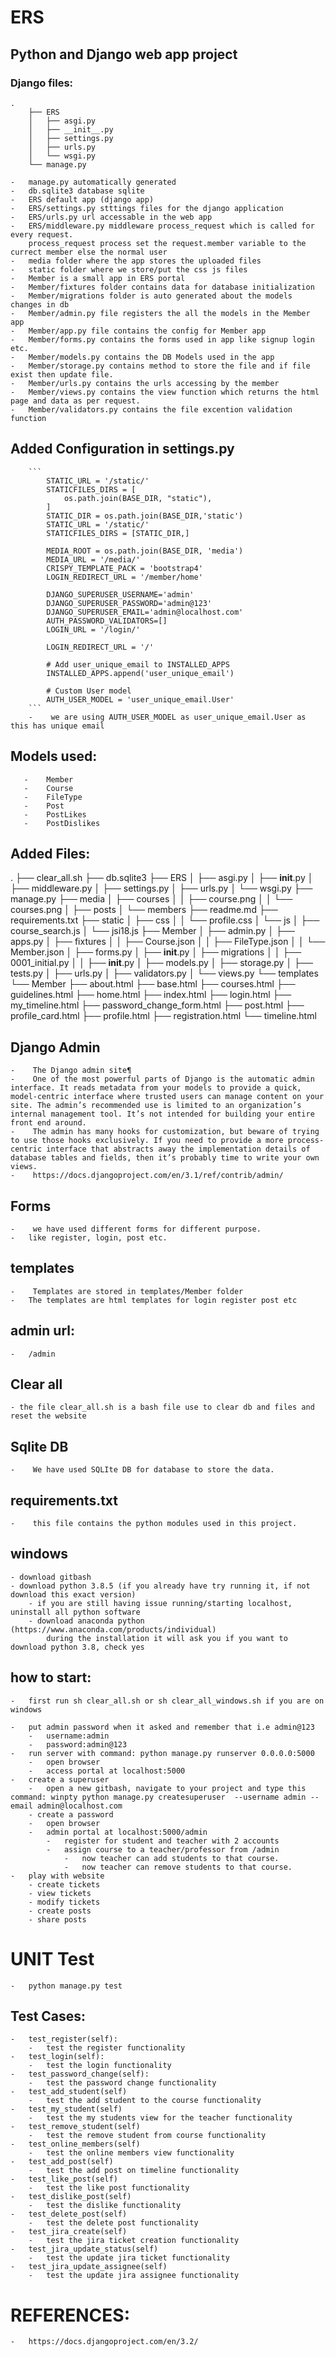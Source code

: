 # ERS
## Python and Django web app project
### Django files:
    .
        ├── ERS
        │   ├── asgi.py
        │   ├── __init__.py
        │   ├── settings.py
        │   ├── urls.py
        │   └── wsgi.py
        └── manage.py

    -   manage.py automatically generated
    -   db.sqlite3 database sqlite 
    -   ERS default app (django app)
    -   ERS/settings.py stttings files for the django application
    -   ERS/urls.py url accessable in the web app
    -   ERS/middleware.py middleware process_request which is called for every request.
        process_request process set the request.member variable to the currect member else the normal user
    -   media folder where the app stores the uploaded files
    -   static folder where we store/put the css js files
    -   Member is a small app in ERS portal
    -   Member/fixtures folder contains data for database initialization
    -   Member/migrations folder is auto generated about the models changes in db
    -   Member/admin.py file registers the all the models in the Member app
    -   Member/app.py file contains the config for Member app
    -   Member/forms.py contains the forms used in app like signup login etc.
    -   Member/models.py contains the DB Models used in the app
    -   Member/storage.py contains method to store the file and if file exist then update file.
    -   Member/urls.py contains the urls accessing by the member
    -   Member/views.py contains the view function which returns the html page and data as per request.
    -   Member/validators.py contains the file excention validation function


## Added Configuration in settings.py
    
        ```
            STATIC_URL = '/static/'
            STATICFILES_DIRS = [
                os.path.join(BASE_DIR, "static"),
            ]
            STATIC_DIR = os.path.join(BASE_DIR,'static')
            STATIC_URL = '/static/'
            STATICFILES_DIRS = [STATIC_DIR,]
            
            MEDIA_ROOT = os.path.join(BASE_DIR, 'media')
            MEDIA_URL = '/media/'
            CRISPY_TEMPLATE_PACK = 'bootstrap4'
            LOGIN_REDIRECT_URL = '/member/home'
            
            DJANGO_SUPERUSER_USERNAME='admin'
            DJANGO_SUPERUSER_PASSWORD='admin@123'
            DJANGO_SUPERUSER_EMAIL='admin@localhost.com'
            AUTH_PASSWORD_VALIDATORS=[]
            LOGIN_URL = '/login/'
            
            LOGIN_REDIRECT_URL = '/'
            
            # Add user_unique_email to INSTALLED_APPS
            INSTALLED_APPS.append('user_unique_email')
            
            # Custom User model
            AUTH_USER_MODEL = 'user_unique_email.User'
        ```
        -    we are using AUTH_USER_MODEL as user_unique_email.User as this has unique email
    

## Models used:
       -    Member
       -    Course
       -    FileType
       -    Post
       -    PostLikes
       -    PostDislikes
## Added Files:
.
├── clear_all.sh
├── db.sqlite3
├── ERS
│   ├── asgi.py
│   ├── __init__.py
│   ├── middleware.py
│   ├── settings.py
│   ├── urls.py
│   └── wsgi.py
├── manage.py
├── media
│   ├── courses
│   │   ├── course.png
│   │   └── courses.png
│   ├── posts
│   └── members
├── readme.md
├── requirements.txt
├── static
│   ├── css
│   │   └── profile.css
│   └── js
│       ├── course_search.js
│       └── jsi18.js
├── Member
│   ├── admin.py
│   ├── apps.py
│   ├── fixtures
│   │   ├── Course.json
│   │   ├── FileType.json
│   │   └── Member.json
│   ├── forms.py
│   ├── __init__.py
│   ├── migrations
│   │   ├── 0001_initial.py
│   │   ├── __init__.py
│   ├── models.py
│   ├── storage.py
│   ├── tests.py
│   ├── urls.py
│   ├── validators.py
│   └── views.py
└── templates
    └── Member
        ├── about.html
        ├── base.html
        ├── courses.html
        ├── guidelines.html
        ├── home.html
        ├── index.html
        ├── login.html
        ├── my_timeline.html
        ├── password_change_form.html
        ├── post.html
        ├── profile_card.html
        ├── profile.html
        ├── registration.html
        └── timeline.html


## Django Admin
    -    The Django admin site¶
    -    One of the most powerful parts of Django is the automatic admin interface. It reads metadata from your models to provide a quick, model-centric interface where trusted users can manage content on your site. The admin’s recommended use is limited to an organization’s internal management tool. It’s not intended for building your entire front end around.
    -    The admin has many hooks for customization, but beware of trying to use those hooks exclusively. If you need to provide a more process-centric interface that abstracts away the implementation details of database tables and fields, then it’s probably time to write your own views.
    -    https://docs.djangoproject.com/en/3.1/ref/contrib/admin/

## Forms
    -    we have used different forms for different purpose.
    -   like register, login, post etc.


## templates
    -    Templates are stored in templates/Member folder
    -   The templates are html templates for login register post etc
    
## admin url:
    -   /admin

## Clear all
    - the file clear_all.sh is a bash file use to clear db and files and reset the website

## Sqlite DB
    -    We have used SQLIte DB for database to store the data.
    
## requirements.txt
    -    this file contains the python modules used in this project.

## windows
	- download gitbash
	- download python 3.8.5 (if you already have try running it, if not download this exact version)
		- if you are still having issue running/starting localhost, uninstall all python software
		- download anaconda python (https://www.anaconda.com/products/individual)
			during the installation it will ask you if you want to download python 3.8, check yes

## how to start:
    -   first run sh clear_all.sh or sh clear_all_windows.sh if you are on windows

    -   put admin password when it asked and remember that i.e admin@123
        -   username:admin
        -   password:admin@123
    -   run server with command: python manage.py runserver 0.0.0.0:5000
		- 	open browser
		- 	access portal at localhost:5000
	- 	create a superuser
		- 	open a new gitbash, navigate to your project and type this command: winpty python manage.py createsuperuser  --username admin --email admin@localhost.com
		- create a password
		-	open browser
		-   admin portal at localhost:5000/admin
			-   register for student and teacher with 2 accounts
			-   assign course to a teacher/professor from /admin
				-   now teacher can add students to that course.
				-   now teacher can remove students to that course.
    -   play with website	
		- create tickets
		- view tickets
		- modify tickets
		- create posts
		- share posts


# UNIT Test
    -   python manage.py test
## Test Cases:
    -   test_register(self):
        -   test the register functionality
    -   test_login(self):
        -   test the login functionality
    -   test_password_change(self):
        -   test the password change functionality
    -   test_add_student(self)
        -   test the add student to the course functionality
    -   test_my_student(self)
        -   test the my students view for the teacher functionality
    -   test_remove_student(self)
        -   test the remove student from course functionality
    -   test_online_members(self)
        -   test the online members view functionality
    -   test_add_post(self)
        -   test the add post on timeline functionality
    -   test_like_post(self)
        -   test the like post functionality
    -   test_dislike_post(self)
        -   test the dislike functionality
    -   test_delete_post(self)
        -   test the delete post functionality
    -   test_jira_create(self)
        -   test the jira ticket creation functionality
    -   test_jira_update_status(self)
        -   test the update jira ticket functionality
    -   test_jira_update_assignee(self)
        -   test the update jira assignee functionality


# REFERENCES:
    -   https://docs.djangoproject.com/en/3.2/